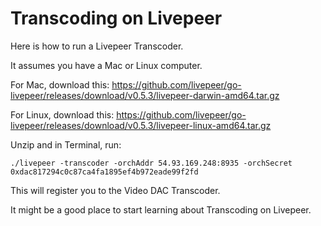 # Transcoding on Livepeer

Here is how to run a Livepeer Transcoder.

It assumes you have a Mac or Linux computer.

For Mac, download this: https://github.com/livepeer/go-livepeer/releases/download/v0.5.3/livepeer-darwin-amd64.tar.gz

For Linux, download this: https://github.com/livepeer/go-livepeer/releases/download/v0.5.3/livepeer-linux-amd64.tar.gz

Unzip and in Terminal, run:

```
./livepeer -transcoder -orchAddr 54.93.169.248:8935 -orchSecret 0xdac817294c0c87ca4fa1895ef4b972eade99f2fd
```

This will register you to the Video DAC Transcoder.

It might be a good place to start learning about Transcoding on Livepeer.
